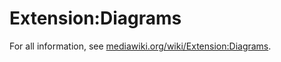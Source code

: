 Extension:Diagrams
==================

For all information,
see [mediawiki.org/wiki/Extension:Diagrams](https://www.mediawiki.org/wiki/Extension:Diagrams).
